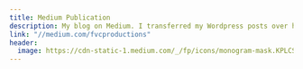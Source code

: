 ```yaml
---
title: Medium Publication
description: My blog on Medium. I transferred my Wordpress posts over here but I still need to sanitize them. 😅️
link: "//medium.com/fvcproductions"
header:
  image: https://cdn-static-1.medium.com/_/fp/icons/monogram-mask.KPLCSFEZviQN0jQ7veN2RQ.svg
---
```

